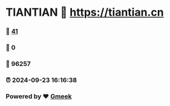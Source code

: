 # TIANTIAN :link: https://tiantian.cn 
### :page_facing_up: [41](https://tiantian.cn/tag.html) 
### :speech_balloon: 0 
### :hibiscus: 96257 
### :alarm_clock: 2024-09-23 16:16:38 
### Powered by :heart: [Gmeek](https://github.com/Meekdai/Gmeek)
